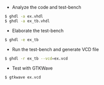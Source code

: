 * Analyze the code and test-bench
```bash
$ ghdl -a ex.vhdl
$ ghdl -a ex_tb.vhdl
```
* Elaborate the test-bench
```bash
$ ghdl -e ex_tb
```
* Run the test-bench and generate VCD file
```bash
$ ghdl -r ex_tb --vcd=ex.vcd
```
* Test with GTKWave
```bash
$ gtkwave ex.vcd
```